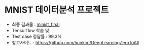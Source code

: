 # MNIST 데이터분석 프로젝트
- 최종 결과물 : [minist_final](https://github.com/Yumai-K/MyProject/blob/master/MNIST/minist_final.ipynb)
- Tensorflow 학습 및 
- Test case 정답률 : 99.3%
- 참고사이트 : https://github.com/hunkim/DeepLearningZeroToAll
